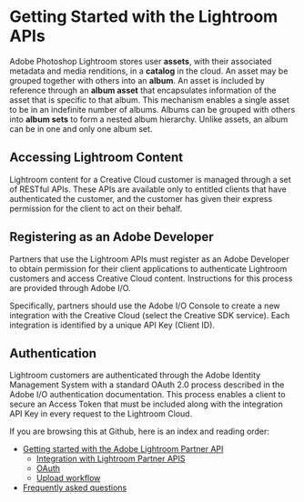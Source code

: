 # Getting Started with the Lightroom APIs

Adobe Photoshop Lightroom stores user **assets**, with their associated metadata and media renditions, in a **catalog** in the cloud. An asset may be grouped together with others into an **album**. An asset is included by reference through an **album asset** that encapsulates information of the asset that is specific to that album. This mechanism enables a single asset to be in an indefinite number of albums. Albums can be grouped with others into **album sets** to form a nested album hierarchy. Unlike assets, an album can be in one and only one album set.

## Accessing Lightroom Content

Lightroom content for a Creative Cloud customer is managed through a set of RESTful APIs. These APIs are available only to entitled clients that have authenticated the customer, and the customer has given their express permission for the client to act on their behalf.

## Registering as an Adobe Developer

Partners that use the Lightroom APIs must register as an Adobe Developer to obtain permission for their client applications to authenticate Lightroom customers and access Creative Cloud content. Instructions for this process are provided through Adobe I/O.

Specifically, partners should use the Adobe I/O Console to create a new integration with the Creative Cloud (select the Creative SDK service). Each integration is identified by a unique API Key (Client ID).

## Authentication

Lightroom customers are authenticated through the Adobe Identity Management System with a standard OAuth 2.0 process described in the Adobe I/O authentication documentation. This process enables a client to secure an Access Token that must be included along with the integration API Key in every request to the Lightroom Cloud.

If you are browsing this at Github, here is an index and reading order:

* [Getting started with the Adobe Lightroom Partner API](docs/01-getting-started.md)
    - [Integration with Lightroom Partner APIS](docs/getting-started/02-api-integration.md)
    - [OAuth](docs/getting-started/03-oauth.md)
    - [Upload workflow](docs/getting-started/04-upload-workflow.md)
* [Frequently asked questions](docs/15-faq.md)


